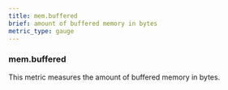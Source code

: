 ```yaml
---
title: mem.buffered
brief: amount of buffered memory in bytes
metric_type: gauge
---
```

### mem.buffered

This metric measures the amount of buffered memory in bytes.
